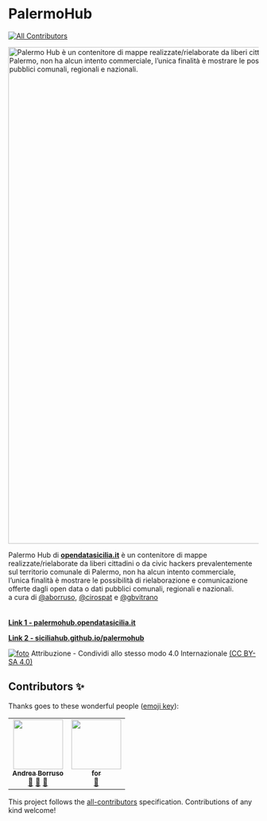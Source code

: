 # PalermoHub
<!-- ALL-CONTRIBUTORS-BADGE:START - Do not remove or modify this section -->
[![All Contributors](https://img.shields.io/badge/all_contributors-2-orange.svg?style=flat-square)](#contributors-)
<!-- ALL-CONTRIBUTORS-BADGE:END -->
<a href="https://siciliahub.github.io/palermohub/index.html/"><img width="1000" src="https://coseerobe.gbvitrano.it/rec/wp-content/uploads/2016/11/palermo_hub01-1.jpg" Title="Palermo Hub è un contenitore di mappe realizzate/rielaborate da liberi cittadini o da civic hackers prevalentemente sul territorio comunale di Palermo, non ha alcun intento commerciale, l’unica finalità è mostrare le possibilità di rielaborazione e comunicazione offerte dagli open data o dati pubblici comunali, regionali e nazionali." /></a><br>

Palermo Hub di [**opendatasicilia.it**](http://opendatasicilia.it/) è un contenitore di mappe realizzate/rielaborate da liberi cittadini o da civic hackers prevalentemente sul territorio comunale di Palermo, non ha alcun intento commerciale, l’unica finalità è mostrare le possibilità di rielaborazione e comunicazione offerte dagli open data o dati pubblici comunali, regionali e nazionali. <br> a cura di
[@aborruso](https://twitter.com/aborruso), [@cirospat](https://twitter.com/cirospat) e [@gbvitrano](https://twitter.com/gbvitrano) <br> <br> <br>
[**Link 1 - palermohub.opendatasicilia.it**](https://siciliahub.github.io/palermohub/index.html)<br>

[**Link 2 - siciliahub.github.io/palermohub**](https://siciliahub.github.io/palermohub/index.html)

[![foto](https://licensebuttons.net/l/by-sa/4.0/80x15.png)](https://creativecommons.org/licenses/by-sa/4.0/deed.it)
Attribuzione - Condividi allo stesso modo 4.0 Internazionale [(CC BY-SA 4.0)](https://creativecommons.org/licenses/by-sa/4.0/deed.it)

## Contributors ✨

Thanks goes to these wonderful people ([emoji key](https://allcontributors.org/docs/en/emoji-key)):

<!-- ALL-CONTRIBUTORS-LIST:START - Do not remove or modify this section -->
<!-- prettier-ignore-start -->
<!-- markdownlint-disable -->
<table>
  <tr>
    <td align="center"><a href="https://medium.com/@aborruso"><img src="https://avatars.githubusercontent.com/u/30607?v=4?s=100" width="100px;" alt=""/><br /><sub><b>Andrea Borruso</b></sub></a><br /><a href="#question-aborruso" title="Answering Questions">💬</a> <a href="#ideas-aborruso" title="Ideas, Planning, & Feedback">🤔</a> <a href="#projectManagement-aborruso" title="Project Management">📆</a></td>
    <td align="center"><a href="https://github.com/for"><img src="https://avatars.githubusercontent.com/u/7262123?v=4?s=100" width="100px;" alt=""/><br /><sub><b>for</b></sub></a><br /><a href="#ideas-for" title="Ideas, Planning, & Feedback">🤔</a></td>
  </tr>
</table>

<!-- markdownlint-restore -->
<!-- prettier-ignore-end -->

<!-- ALL-CONTRIBUTORS-LIST:END -->

This project follows the [all-contributors](https://github.com/all-contributors/all-contributors) specification. Contributions of any kind welcome!